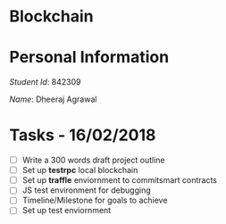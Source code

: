 # Blockchain

# Personal Information

_Student Id_: 842309

_Name_: Dheeraj Agrawal

# Tasks - 16/02/2018
- [ ] Write a 300 words draft project outline
- [ ] Set up **testrpc** local blockchain
- [ ] Set up **traffle** enviornment to commitsmart contracts
- [ ] JS test environment for debugging 
- [ ] Timeline/Milestone for goals to achieve
- [ ] Set up test enviornment
